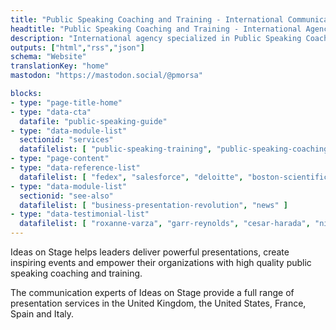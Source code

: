 ```yaml
---
title: "Public Speaking Coaching and Training - International Communication Agency"
headtitle: "Public Speaking Coaching and Training - International Agency | USA"
description: "International agency specialized in Public Speaking Coaching and Training and Presentation Creation. We cover North America and Europe."
outputs: ["html","rss","json"]
schema: "Website"
translationKey: "home"
mastodon: "https://mastodon.social/@pmorsa"

blocks:
- type: "page-title-home"
- type: "data-cta"
  datafile: "public-speaking-guide"
- type: "data-module-list"
  sectionid: "services"
  datafilelist: [ "public-speaking-training", "public-speaking-coaching", "communication-consulting" ]
- type: "page-content"
- type: "data-reference-list"
  datafilelist: [ "fedex", "salesforce", "deloitte", "boston-scientific", "google", "disney", "wbg", "ashoka", "lacoste", "business-france", "safran", "colombus-consulting", "edf", "loreal", "pierre-fabre", "insead", "em-lyon", "biogen"  ]
- type: "data-module-list"
  sectionid: "see-also"
  datafilelist: [ "business-presentation-revolution", "news" ]
- type: "data-testimonial-list"
  datafilelist: [ "roxanne-varza", "garr-reynolds", "cesar-harada", "nicolas-beau", "david-musotte" ]
---
```


Ideas on Stage helps leaders deliver powerful presentations, create inspiring events and empower their organizations with high quality public speaking coaching and training.

The communication experts of Ideas on Stage provide a full range of presentation services in the United Kingdom, the United States, France, Spain and Italy.
